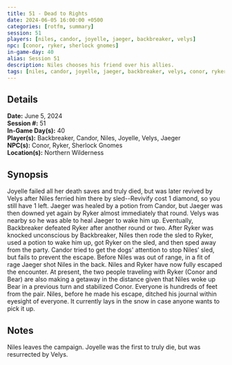 ```yaml
---
title: 51 - Dead to Rights
date: 2024-06-05 16:00:00 +0500
categories: [rotfm, summary]
session: 51
players: [niles, candor, joyelle, jaeger, backbreaker, velys]
npc: [conor, ryker, sherlock gnomes]
in-game-day: 40
alias: Session 51
description: Niles chooses his friend over his allies.
tags: [niles, candor, joyelle, jaeger, backbreaker, velys, conor, ryker, sherlock gnomes]
---
```


## Details

**Date:** June 5, 2024 <br>
**Session #:** 51 <br>
**In-Game Day(s):** 40 <br>
**Player(s):** Backbreaker, Candor, Niles, Joyelle, Velys, Jaeger <br>
**NPC(s):** Conor, Ryker, Sherlock Gnomes <br>
**Location(s):** Northern Wilderness

## Synopsis
Joyelle failed all her death saves and truly died, but was later revived by Velys after Niles ferried him there by sled--Revivify cost 1 diamond, so you still have 1 left. Jaeger was healed by a potion from Candor, but Jaeger was then downed yet again by Ryker almost immediately that round. Velys was nearby so he was able to heal Jaeger to wake him up. Eventually, Backbreaker defeated Ryker after another round or two. After Ryker was knocked unconscious by Backbreaker, Niles then rode the sled to Ryker, used a potion to wake him up, got Ryker on the sled, and then sped away from the party. Candor tried to get the dogs' attention to stop Niles’ sled, but fails to prevent the escape. Before Niles was out of range, in a fit of rage Jaeger shot Niles in the back. Niles and Ryker have now fully escaped the encounter. At present, the two people traveling with Ryker (Conor and Bear) are also making a getaway in the distance given that Niles woke up Bear in a previous turn and stabilized Conor. Everyone is hundreds of feet from the pair. Niles, before he made his escape, ditched his journal within eyesight of everyone. It currently lays in the snow in case anyone wants to pick it up.

## Notes
Niles leaves the campaign.
Joyelle was the first to truly die, but was resurrected by Velys.